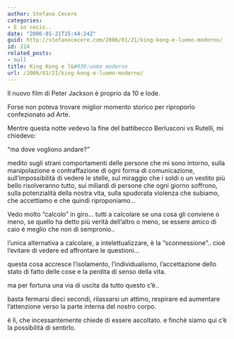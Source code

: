 ```yaml
---
author: Stefano Cecere
categories:
- E io cecio..
date: "2006-01-21T15:44:24Z"
guid: http://stefanocecere.com/2006/01/21/king-kong-e-luomo-moderno/
id: 214
related_posts:
- null
title: King Kong e l&#039;uomo moderno
url: /2006/01/21/king-kong-e-luomo-moderno/
---
```


Il nuovo film di Peter Jackson è proprio da 10 e lode.

Forse non poteva trovare miglior momento storico per riproporlo confezionato ad Arte.

Mentre questa notte vedevo la fine del battibecco Berlusconi vs Rutelli, mi chiedevo:
  
“ma dove vogliono andare?”

medito sugli strani comportamenti delle persone che mi sono intorno, sulla manipolazione e contraffazione di ogni forma di comunicazione, sull’impossibilità di vedere le stelle, sul miraggio che i soldi o un vestito più bello risolveranno tutto, sui miliardi di persone che ogni giorno soffrono, sulla potenzialità della nostra vita, sulla spudorata violenza che subiamo, che accettiamo e che quindi riproponiamo&#8230;

Vedo molto “calcolo” in giro&#8230; tutti a calcolare se una cosa gli conviene o meno, se quello ha detto più verità dell’altro o meno, se essere amico di caio è meglio che non di sempronio..

l’unica alternativa a calcolare, a intelettualizzare, è la “sconnessione”.. cioè l’evitare di vedere ed affrontare le questioni&#8230;
  
questa cosa accresce l’isolamento, l’individualismo, l’accettazione dello stato di fatto delle cose e la perdita di senso della vita.

ma per fortuna una via di uscita da tutto questo c’è..
  
basta fermarsi dieci secondi, rilassarsi un attimo, respirare ed aumentare l’attenzione verso la parte interna del nostro corpo.
  
è lì, che incessantemente chiede di essere ascoltato. e finchè siamo qui c’è la possibilità di sentirlo.